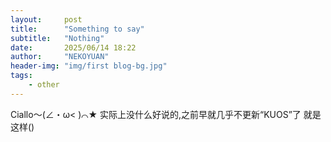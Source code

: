 ```yaml
---
layout:     post
title:      "Something to say"
subtitle:   "Nothing"
date:       2025/06/14 18:22
author:     "NEKOYUAN"
header-img: "img/first blog-bg.jpg"
tags:
    - other
---
```


Ciallo～(∠・ω< )⌒★
实际上没什么好说的,之前早就几乎不更新“KUOS”了
就是这样()